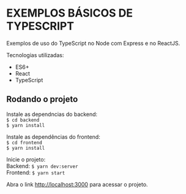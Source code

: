 # EXEMPLOS BÁSICOS DE TYPESCRIPT
Exemplos de uso do TypeScript no Node com Express e no ReactJS.

Tecnologias utilizadas:
* ES6+
* React
* TypeScript

## Rodando o projeto
Instale as dependncias do backend:  
`$ cd backend`  
`$ yarn install`


Instale as dependências do frontend:  
`$ cd frontend`  
`$ yarn install`


Inicie o projeto:  
Backend: `$ yarn dev:server`  
Frontend: `$ yarn start`

Abra o link [http://localhost:3000](http://localhost:3000) para acessar o projeto.